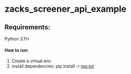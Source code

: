 # zacks_screener_api_example

## Requirements:
Python 3.11+

#### How to run:
1. Create a virtual env
2. install dependencies: pip install -r [req.txt](req.txt)  
